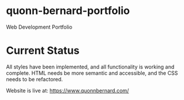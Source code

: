 # quonn-bernard-portfolio
Web Development Portfolio

# Current Status
All styles have been implemented, and all functionality is working and complete. HTML needs be more semantic and accessible, and the CSS needs to be refactored.

Website is live at:
https://www.quonnbernard.com/
